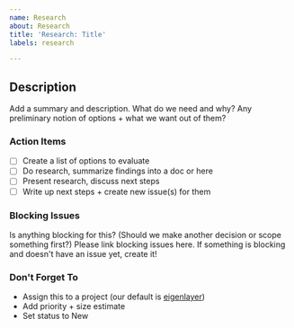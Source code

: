 ```yaml
---
name: Research
about: Research
title: 'Research: Title'
labels: research

---
```


## Description
Add a summary and description. What do we need and why? Any preliminary notion of options + what we want out of them?

### Action Items
- [ ] Create a list of options to evaluate
- [ ] Do research, summarize findings into a doc or here
- [ ] Present research, discuss next steps
- [ ] Write up next steps + create new issue(s) for them

### Blocking Issues
Is anything blocking for this? (Should we make another decision or scope something first?)
Please link blocking issues here. If something is blocking and doesn't have an issue yet, create it!

### Don't Forget To
* Assign this to a project (our default is [eigenlayer](https://github.com/orgs/Layr-Labs/projects/3/))
* Add priority + size estimate
* Set status to New
